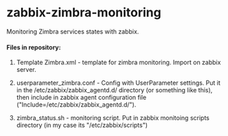 # zabbix-zimbra-monitoring
Monitoring Zimbra services states with zabbix.

#### Files in repository:
1) Template Zimbra.xml - template for zimbra monitoring. Import on zabbix server.

2) userparameter_zimbra.conf - Config with UserParameter settings. Put it in the /etc/zabbix/zabbix_agentd.d/ directory (or something like this), then include in zabbix agent configuration file ("Include=/etc/zabbix/zabbix_agentd.d/").

4) zimbra_status.sh - monitoring script. Put in zabbix monitoing scripts directory (in my case its "/etc/zabbix/scripts")